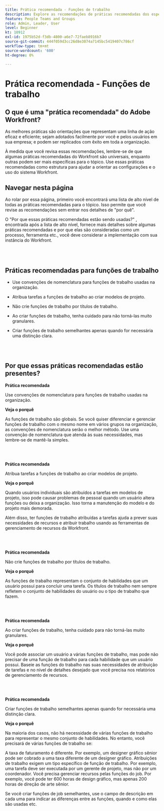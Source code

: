 ```yaml
---
title: Prática recomendada - Funções de trabalho
description: Explore as recomendações de práticas recomendadas dos especialistas da Adobe Workfront sobre como configurar, gerenciar e usar as funções de trabalho da Workfront.
feature: People Teams and Groups
role: Admin, Leader, User
level: Beginner
kt: 10912
exl-id: 1975b52d-f3db-4800-a6e7-72faeb8916b7
source-git-commit: 444f059d3cc26d8e3074a7145bc5419407c786cf
workflow-type: tm+mt
source-wordcount: '600'
ht-degree: 0%

---
```


# Prática recomendada - Funções de trabalho

## O que é uma &quot;prática recomendada&quot; do Adobe Workfront?

As melhores práticas são orientações que representam uma linha de ação eficaz e eficiente; sejam adotados facilmente por você e pelos usuários em sua empresa; e podem ser replicados com êxito em toda a organização.

À medida que você revisa essas recomendações, lembre-se de que algumas práticas recomendadas do Workfront são universais, enquanto outras podem ser mais específicas para o tópico. Use essas práticas recomendadas como estrutura para ajudar a orientar as configurações e o uso do sistema Workfront.

## Navegar nesta página

Ao rolar por essa página, primeiro você encontrará uma lista de alto nível de todas as práticas recomendadas para o tópico. Isso permite que você revise as recomendações sem entrar nos detalhes de &quot;por quê&quot;.

O &quot;Por que essas práticas recomendadas estão sendo usadas?&quot; , encontrada após a lista de alto nível, fornece mais detalhes sobre algumas práticas recomendadas e por que elas são consideradas como um processo, ferramenta etc., você deve considerar a implementação com sua instância do Workfront.

</br>
</br>

## Práticas recomendadas para funções de trabalho

* Use convenções de nomenclatura para funções de trabalho usadas na organização.

* Atribua tarefas a funções de trabalho ao criar modelos de projeto.

* Não crie funções de trabalho por títulos de trabalho.

* Ao criar funções de trabalho, tenha cuidado para não torná-las muito granulares.

* Criar funções de trabalho semelhantes apenas quando for necessária uma distinção clara.

</br>
</br>

## Por que essas práticas recomendadas estão presentes?

**Prática recomendada**

Use convenções de nomenclatura para funções de trabalho usadas na organização.

**Veja o porquê**

As funções de trabalho são globais. Se você quiser diferenciar e gerenciar funções de trabalho com o mesmo nome em vários grupos na organização, as convenções de nomenclatura serão o melhor método. Use uma convenção de nomenclatura que atenda às suas necessidades, mas lembre-se de mantê-la simples.

</br>
</br>

**Prática recomendada**

Atribua tarefas a funções de trabalho ao criar modelos de projeto.

**Veja o porquê**

Quando usuários individuais são atribuídos a tarefas em modelos de projeto, isso pode causar problemas de pessoal quando um usuário altera funções ou deixa a organização. Isso torna a manutenção do modelo e do projeto mais demorada.

Além disso, ter funções de trabalho atribuídas a tarefas ajuda a prever suas necessidades de recursos e atribuir trabalho usando as ferramentas de gerenciamento de recursos da Workfront.

</br>
</br>

**Prática recomendada**

Não crie funções de trabalho por títulos de trabalho.

**Veja o porquê**

As funções de trabalho representam o conjunto de habilidades que um usuário possui para concluir uma tarefa. Os títulos de trabalho nem sempre refletem o conjunto de habilidades do usuário ou o tipo de trabalho que fazem.

</br>
</br>

**Prática recomendada**

Ao criar funções de trabalho, tenha cuidado para não torná-las muito granulares.

**Veja o porquê**

Você pode associar um usuário a várias funções de trabalho, mas pode não precisar de uma função de trabalho para cada habilidade que um usuário possui. Baseie as funções do trabalho nas suas necessidades de atribuição de tarefas e no nível de detalhes desejado que você precisa nos relatórios de gerenciamento de recursos.

</br>
</br>

**Prática recomendada**

Criar funções de trabalho semelhantes apenas quando for necessária uma distinção clara.

**Veja o porquê**

Na maioria dos casos, não há necessidade de várias funções de trabalho para representar o mesmo conjunto de habilidades. No entanto, você precisará de várias funções de trabalho se:

A taxa de faturamento é diferente. Por exemplo, um designer gráfico sênior pode ser cobrado a uma taxa diferente de um designer gráfico.
Atribuições de trabalho exigem um tipo específico de função de trabalho. Por exemplo, uma tarefa deve ser executada por um gerente de projeto, mas não por um coordenador.
Você precisa gerenciar recursos pelas funções do job. Por exemplo, você pode ter 600 horas de design gráfico, mas apenas 200 horas de direção de arte sênior.


Se você criar funções de job semelhantes, use o campo de descrição em cada uma para indicar as diferenças entre as funções, quando e como elas são usadas etc.
